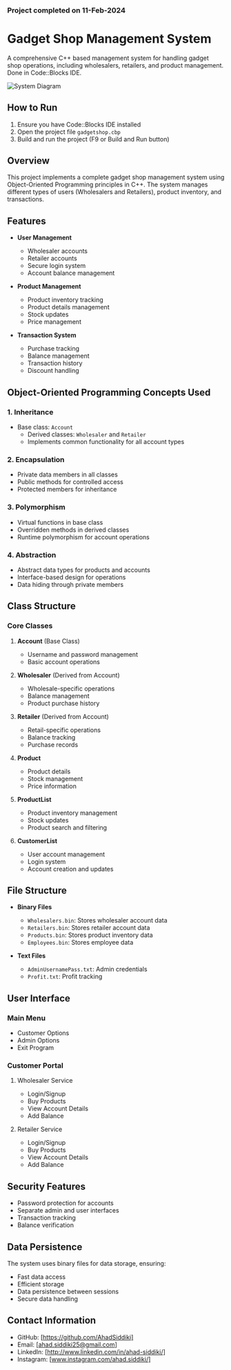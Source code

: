 ### Project completed on 11-Feb-2024
# Gadget Shop Management System

A comprehensive C++ based management system for handling gadget shop operations, including wholesalers, retailers, and product management. Done in Code::Blocks IDE.

![System Diagram](images/Gadget_Shop_diagram.jpg)

## How to Run

1. Ensure you have Code::Blocks IDE installed
2. Open the project file `gadgetshop.cbp`
3. Build and run the project (F9 or Build and Run button)

## Overview

This project implements a complete gadget shop management system using Object-Oriented Programming principles in C++. The system manages different types of users (Wholesalers and Retailers), product inventory, and transactions.

## Features

- **User Management**
  - Wholesaler accounts
  - Retailer accounts
  - Secure login system
  - Account balance management

- **Product Management**
  - Product inventory tracking
  - Product details management
  - Stock updates
  - Price management

- **Transaction System**
  - Purchase tracking
  - Balance management
  - Transaction history
  - Discount handling

## Object-Oriented Programming Concepts Used

### 1. Inheritance
- Base class: `Account`
  - Derived classes: `Wholesaler` and `Retailer`
  - Implements common functionality for all account types

### 2. Encapsulation
- Private data members in all classes
- Public methods for controlled access
- Protected members for inheritance

### 3. Polymorphism
- Virtual functions in base class
- Overridden methods in derived classes
- Runtime polymorphism for account operations

### 4. Abstraction
- Abstract data types for products and accounts
- Interface-based design for operations
- Data hiding through private members

## Class Structure

### Core Classes
1. **Account** (Base Class)
   - Username and password management
   - Basic account operations

2. **Wholesaler** (Derived from Account)
   - Wholesale-specific operations
   - Balance management
   - Product purchase history

3. **Retailer** (Derived from Account)
   - Retail-specific operations
   - Balance tracking
   - Purchase records

4. **Product**
   - Product details
   - Stock management
   - Price information

5. **ProductList**
   - Product inventory management
   - Stock updates
   - Product search and filtering

6. **CustomerList**
   - User account management
   - Login system
   - Account creation and updates

## File Structure

- **Binary Files**
  - `Wholesalers.bin`: Stores wholesaler account data
  - `Retailers.bin`: Stores retailer account data
  - `Products.bin`: Stores product inventory data
  - `Employees.bin`: Stores employee data

- **Text Files**
  - `AdminUsernamePass.txt`: Admin credentials
  - `Profit.txt`: Profit tracking


## User Interface

### Main Menu
- Customer Options
- Admin Options
- Exit Program

### Customer Portal
1. Wholesaler Service
   - Login/Signup
   - Buy Products
   - View Account Details
   - Add Balance

2. Retailer Service
   - Login/Signup
   - Buy Products
   - View Account Details
   - Add Balance

## Security Features

- Password protection for accounts
- Separate admin and user interfaces
- Transaction tracking
- Balance verification

## Data Persistence

The system uses binary files for data storage, ensuring:
- Fast data access
- Efficient storage
- Data persistence between sessions
- Secure data handling



## Contact Information
- GitHub: [https://github.com/AhadSiddiki]
- Email: [ahad.siddiki25@gmail.com]
- LinkedIn: [http://www.linkedin.com/in/ahad-siddiki/]
- Instagram: [www.instagram.com/ahad.siddiki/]
